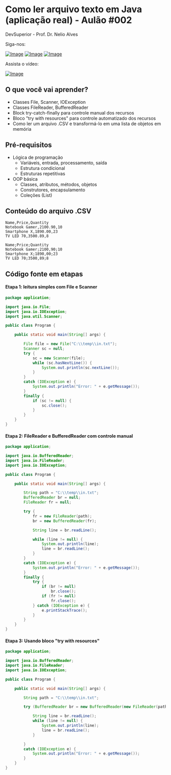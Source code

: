 # Como ler arquivo texto em Java (aplicação real) - Aulão #002

DevSuperior - Prof. Dr. Nelio Alves

Siga-nos:

[![Image](https://s3-sa-east-1.amazonaws.com/educandoweb.com.br/img/devsuperior/bt-youtube.png "DevSuperior no Youtube")](https://www.youtube.com/channel/UC3twHmWQwtqEO7u-gB_2f7g) [![Image](https://s3-sa-east-1.amazonaws.com/educandoweb.com.br/img/devsuperior/bt-facebook.png "DevSuperior no Facebook")](https://www.youtube.com/channel/UC3twHmWQwtqEO7u-gB_2f7g) [![Image](https://s3-sa-east-1.amazonaws.com/educandoweb.com.br/img/devsuperior/bt-instagram.png "DevSuperior no Instagram")](https://www.youtube.com/channel/UC3twHmWQwtqEO7u-gB_2f7g)

Assista o vídeo:

[![Image](https://s3-sa-east-1.amazonaws.com/educandoweb.com.br/img/devsuperior/capa005-small.jpg "Vídeo no Youtube")](https://www.youtube.com/channel/UC3twHmWQwtqEO7u-gB_2f7g)

## O que você vai aprender?
- Classes File, Scanner, IOException
- Classes FileReader, BufferedReader
- Block try-catch-finally para controle manual dos recursos
- Bloco "try with resources" para controle automatizado dos recursos
- Como ler um arquivo .CSV e transformá-lo em uma lista de objetos em memória

## Pré-requisitos

- Lógica de programação
  - Variáveis, entrada, processamento, saída
  - Estrutura condicional
  - Estruturas repetitivas
- OOP básica
  - Classes, atributos, métodos, objetos
  - Construtores, encapsulamento
  - Coleções (List)

## Conteúdo do arquivo .CSV

```
Name,Price,Quantity
Notebook Gamer,2100.90,10
Smartphone X,1890.00,23
TV LED 70,3500.89,8
```

```
Name;Price;Quantity
Notebook Gamer;2100,90;10
Smartphone X;1890,00;23
TV LED 70;3500,89;8
```

## Código fonte em etapas

#### Etapa 1: leitura simples com File e Scanner

```java
package application;

import java.io.File;
import java.io.IOException;
import java.util.Scanner;

public class Program {

	public static void main(String[] args) {

		File file = new File("C:\\temp\\in.txt");
		Scanner sc = null;
		try {
			sc = new Scanner(file);
			while (sc.hasNextLine()) {
				System.out.println(sc.nextLine());
			}
		} 
		catch (IOException e) {
			System.out.println("Error: " + e.getMessage());
		} 
		finally {
			if (sc != null) {
				sc.close();
			}
		}
	}
}
```

#### Etapa 2: FileReader e BufferedReader com controle manual

```java
package application;

import java.io.BufferedReader;
import java.io.FileReader;
import java.io.IOException;

public class Program {

	public static void main(String[] args) {

		String path = "C:\\temp\\in.txt";
		BufferedReader br = null;
		FileReader fr = null;

		try {
			fr = new FileReader(path);
			br = new BufferedReader(fr);

			String line = br.readLine();

			while (line != null) {
				System.out.println(line);
				line = br.readLine();
			}
		} 
		catch (IOException e) {
			System.out.println("Error: " + e.getMessage());
		} 
		finally {
			try {
				if (br != null)
					br.close();
				if (fr != null)
					fr.close();
			} catch (IOException e) {
				e.printStackTrace();
			}
		}
	}
}
```

#### Etapa 3: Usando bloco "try with resources"

```java
package application;

import java.io.BufferedReader;
import java.io.FileReader;
import java.io.IOException;

public class Program {

	public static void main(String[] args) {

		String path = "C:\\temp\\in.txt";

		try (BufferedReader br = new BufferedReader(new FileReader(path))) {

			String line = br.readLine();
			while (line != null) {
				System.out.println(line);
				line = br.readLine();
			}

		} 
		catch (IOException e) {
			System.out.println("Error: " + e.getMessage());
		}
	}
}
```
